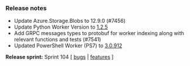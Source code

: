 ### Release notes
<!-- Please add your release notes in the following format:
- My change description (#PR)
-->
- Update Azure.Storage.Blobs to 12.9.0 (#7456)
- Update Python Worker Version to [1.2.5](https://github.com/Azure/azure-functions-python-worker/releases/tag/1.2.5)
- Add GRPC messages types to protobuf for worker indexing along with relevant functions and tests (#7541)
- Updated PowerShell Worker (PS7) to [3.0.912](https://github.com/Azure/azure-functions-powershell-worker/releases/tag/v3.0.912)


**Release sprint:** Sprint 104
[ [bugs](https://github.com/Azure/azure-functions-host/issues?q=is%3Aissue+milestone%3A%22Functions+Sprint+<successiveSprint>%22+label%3Abug+is%3Aclosed) | [features](https://github.com/Azure/azure-functions-host/issues?q=is%3Aissue+milestone%3A%22Functions+Sprint+104%22+label%3Afeature+is%3Aclosed) ]
